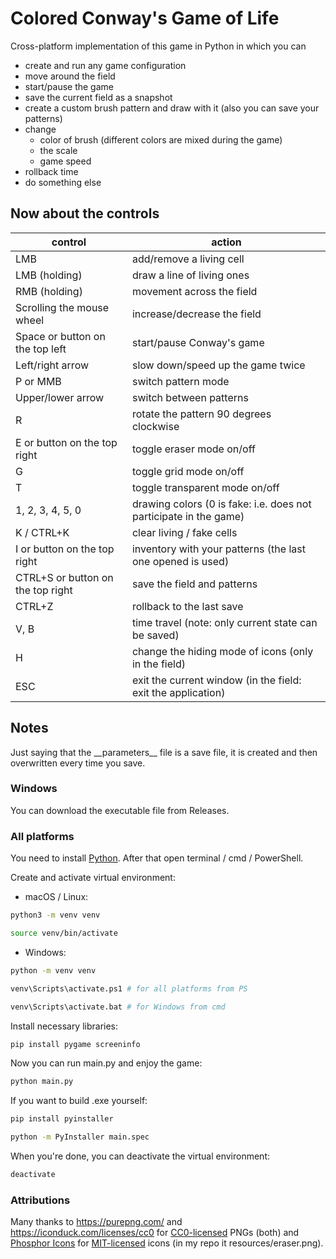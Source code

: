 # Colored Conway's Game of Life
Cross-platform implementation of this game in Python in which you can
* create and run any game configuration
* move around the field
* start/pause the game
* save the current field as a snapshot
* create a custom brush pattern and draw with it (also you can save your patterns)
* change
  * color of brush (different colors are mixed during the game)
  * the scale
  * game speed
* rollback time  
* do something else

## Now about the controls
| control                           | action                                                            |
|-----------------------------------|-------------------------------------------------------------------|
| LMB                               | add/remove a living cell                                          |  
| LMB (holding)                     | draw a line of living ones                                        |  
| RMB (holding)                     | movement across the field                                         |
| Scrolling the mouse wheel         | increase/decrease the field                                       |  
| Space or button on the top left   | start/pause Conway's game                                         |  
| Left/right arrow                  | slow down/speed up the game twice                                 |  
| P or MMB                          | switch pattern mode                                               |
| Upper/lower arrow                 | switch between patterns                                           |
| R                                 | rotate the pattern 90 degrees clockwise                           | 
| E or button on the top right      | toggle eraser mode on/off                                         |
| G                                 | toggle grid mode on/off                                           |
| T                                 | toggle transparent mode on/off                                    |
| 1, 2, 3, 4, 5, 0                  | drawing colors (0 is fake: i.e. does not participate in the game) |
| K / CTRL+K                        | clear living / fake cells                                         |
| I or button on the top right      | inventory with your patterns (the last one opened is used)        |
| CTRL+S or button on the top right | save the field and patterns                                       | 
| CTRL+Z                            | rollback to the last save                                         |
| V, B                              | time travel (note: only current state can be saved)               |  
| H                                 | change the hiding mode of icons (only in the field)               |  
| ESC                               | exit the current window (in the field: exit the application)      |
## Notes
Just saying that the \_\_parameters\_\_ file is a save file, it is created and then overwritten every time you save.

### Windows
You can download the executable file from Releases.

### All platforms
You need to install [Python](https://www.python.org/downloads/). After that open terminal / cmd / PowerShell.

Create and activate virtual environment: 

* macOS / Linux:
```bash
python3 -m venv venv
```

```bash
source venv/bin/activate
```

* Windows:
```bash
python -m venv venv
```

```bash
venv\Scripts\activate.ps1 # for all platforms from PS
```

```bash
venv\Scripts\activate.bat # for Windows from cmd
```

Install necessary libraries:
```bash
pip install pygame screeninfo
```

Now you can run main.py and enjoy the game:
```bash
python main.py
```

If you want to build .exe yourself:
```bash
pip install pyinstaller
```

```bash
python -m PyInstaller main.spec
```

When you're done, you can deactivate the virtual environment:
```bash
deactivate
```

### Attributions
Many thanks to https://purepng.com/ and https://iconduck.com/licenses/cc0 for [CC0-licensed](https://creativecommons.org/publicdomain/zero/1.0/) PNGs (both) and [Phosphor Icons](https://phosphoricons.com/) for [MIT-licensed](https://opensource.org/license/mit/) icons (in my repo it resources/eraser.png). 

